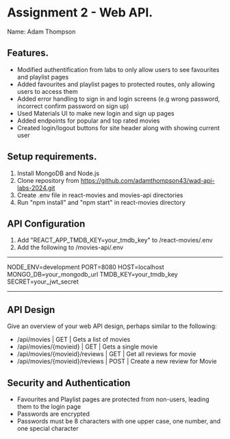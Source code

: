 # Assignment 2 - Web API.

Name: Adam Thompson

## Features.

 + Modified authentification from labs to only allow users to see favourites and playlist pages 
 + Added favourites and playlist pages to protected routes, only allowing users to access them
 + Added error handling to sign in and login screens (e.g wrong password, incorrect confirm password on sign up) 
 + Used Materials UI to make new login and sign up pages
 + Added endpoints for popular and top rated movies
 + Created login/logout buttons for site header along with showing current user

## Setup requirements.

1. Install MongoDB and Node.js
2. Clone repository from https://github.com/adamthompson43/wad-api-labs-2024.git
3. Create .env file in react-movies and movies-api directories
4. Run "npm install" and "npm start" in react-movies directory

## API Configuration

1. Add "REACT_APP_TMDB_KEY=your_tmdb_key" to /react-movies/.env
2. Add the following to /movies-api/.env

______________________
NODE_ENV=development
PORT=8080
HOST=localhost
MONGO_DB=your_mongodb_url
TMDB_KEY=your_tmdb_key
SECRET=your_jwt_secret
______________________

## API Design
Give an overview of your web API design, perhaps similar to the following: 

- /api/movies | GET | Gets a list of movies 
- /api/movies/{movieid} | GET | Gets a single movie 
- /api/movies/{movieid}/reviews | GET | Get all reviews for movie 
- /api/movies/{movieid}/reviews | POST | Create a new review for Movie 



## Security and Authentication

+ Favourites and Playlist pages are protected from non-users, leading them to the login page
+ Passwords are encrypted 
+ Passwords must be 8 characters with one upper case, one number, and one special character




